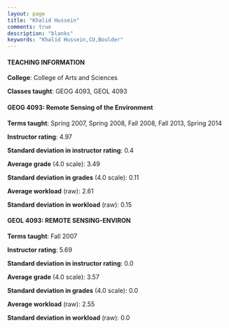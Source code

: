 ```yaml
---
layout: page
title: "Khalid Hussein" 
comments: true
description: "blanks"
keywords: "Khalid Hussein,CU,Boulder"
---
```

<head>
<script src="https://ajax.googleapis.com/ajax/libs/jquery/2.1.3/jquery.min.js"></script>
<script src="https://dl.dropboxusercontent.com/s/pc42nxpaw1ea4o9/highcharts.js?dl=0"></script>
<!-- <script src="../assets/js/highcharts.js"></script> -->
<style type="text/css">@font-face {
	font-family: "Bebas Neue";
	src: url(https://www.filehosting.org/file/details/544349/BebasNeue Regular.otf) format("opentype");
	}
	h1.Bebas { 
		font-family: "Bebas Neue", Verdana, Tahoma;
	}
</style>
</head>
	   
#### TEACHING INFORMATION

**College**: College of Arts and Sciences

**Classes taught**: GEOG 4093, GEOL 4093

#### GEOG 4093: Remote Sensing of the Environment

**Terms taught**: Spring 2007, Spring 2008, Fall 2008, Fall 2013, Spring 2014

**Instructor rating**: 4.97

**Standard deviation in instructor rating**: 0.4

**Average grade** (4.0 scale): 3.49

**Standard deviation in grades** (4.0 scale): 0.11

**Average workload** (raw): 2.61

**Standard deviation in workload** (raw): 0.15

#### GEOL 4093: REMOTE SENSING-ENVIRON

**Terms taught**: Fall 2007

**Instructor rating**: 5.69

**Standard deviation in instructor rating**: 0.0

**Average grade** (4.0 scale): 3.57

**Standard deviation in grades** (4.0 scale): 0.0

**Average workload** (raw): 2.55

**Standard deviation in workload** (raw): 0.0

